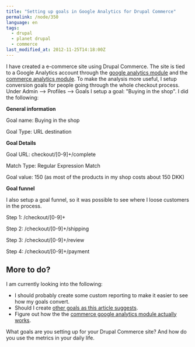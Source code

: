 ```yaml
---
title: "Setting up goals in Google Analytics for Drupal Commerce"
permalink: /node/350
language: en
tags:
  - drupal
  - planet drupal
  - commerce
last_modified_at: 2012-11-25T14:18:00Z
---
```


I have created a e-commerce site using Drupal Commerce. The site is tied to a Google Analytics account through the [google analytics module](http://drupal.org/project/google_analytics) and the [commerce analytics module](http://drupal.org/project/commerce_google_analytics). To make the analysis more useful, I setup conversion goals for people going through the whole checkout process. Under Admin --> Profiles --> Goals I setup a goal: "Buying in the shop". I did the following:

**General information**

Goal name: Buying in the shop

Goal Type: URL destination

**Goal Details**

Goal URL: checkout/\[0-9\]+/complete

Match Type: Regular Expression Match

Goal value: 150 (as most of the products in my shop costs about 150 DKK)

**Goal funnel**

I also setup a goal funnel, so it was possible to see where I loose customers in the process.

Step 1: /checkout/\[0-9\]+

Step 2: /checkout/\[0-9\]+/shipping

Step 3: /checkout/\[0-9\]+/review

Step 4: /checkout/\[0-9\]+/payment

More to do?
-----------

I am currently looking into the following:

- I should probably create some custom reporting to make it easier to see how my goals convert.
- Should I create [other goals as this article suggests](http://www.cxfocus.com/index.php/set-up-google-analytics/goals-google-analytics/).
- Figure out how the the [commerce google analytics module actually works](http://drupal.org/project/commerce_google_analytics).

What goals are you setting up for your Drupal Commerce site? And how do you use the metrics in your daily life.
